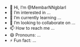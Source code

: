 - 👋 Hi, I’m @MembarNNgblarl
- 👀 I’m interested in ...
- 🌱 I’m currently learning ...
- 💞️ I’m looking to collaborate on ...
- 📫 How to reach me ...
- 😄 Pronouns: ...
- ⚡ Fun fact: ...

<!---
MembarNNgblarl/MembarNNgblarl is a ✨ special ✨ repository because its `README.md` (this file) appears on your GitHub profile.
You can click the Preview link to take a look at your changes.
--->
